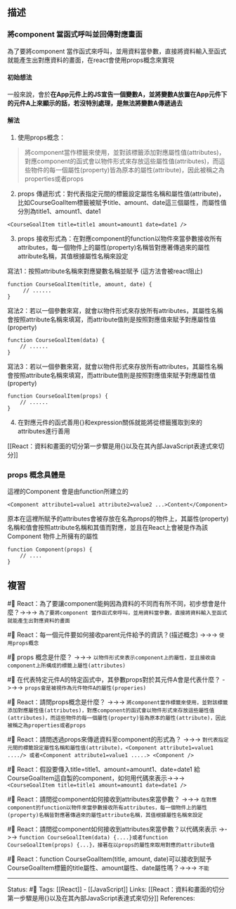 ## 描述



### 將component 當函式呼叫並回傳對應畫面
為了要將component 當作函式來呼叫，並用資料當參數，直接將資料輸入至函式就能產生出對應資料的畫面，在react會使用props概念來實現


#### 初始想法
一般來說，會於**在App元件上的JS宣告一個變數A，並將變數A放置在App元件下的元件A上來顯示的話，若沒特別處理，是無法將變數A傳遞過去**


#### 解法
1. 使用props概念：
> 將component當作標籤來使用，並對該標籤添加對應屬性值(attributes)，對應component的函式會以物件形式來存放這些屬性值(attributes)，而這些物件的每一個屬性(property)皆為原本的屬性(attribute)，因此被稱之為properties或者props

2. props 傳遞形式：對代表指定元間的標籤設定屬性名稱和屬性值(attribute)，比如CourseGoalItem標籤被賦予title、amount、date這三個屬性，而屬性值分別為title1、amount1、date1
```
<CourseGoalItem title=title1 amount=amount1 date=date1 />
```
3. props 接收形式為：在對應component的function以物件來當參數接收所有attributes，每一個物件上的屬性(property)名稱皆對應著傳過來的屬性attribute名稱，其值根據屬性名稱來設定

寫法1：按照attribute名稱來對應變數名稱並賦予 (這方法會被react阻止)
```
function CourseGoalItem(title, amount, date) {
     // ......
}
```
寫法2：若以一個參數來寫，就會以物件形式來存放所有attributes，其屬性名稱會按照attribute名稱來填寫，而attribute值則是按照對應值來賦予對應屬性值(property)
```
function CourseGoalItem(data) {
    // ......
}
```


寫法3：若以一個參數來寫，就會以物件形式來存放所有attributes，其屬性名稱會按照attribute名稱來填寫，而attribute值則是按照對應值來賦予對應屬性值(property)
```
function CourseGoalItem(props) {
    // ......
}
```

4. 在對應元件的函式善用{}和expression關係就能將從標籤獲取到來的attributes進行善用

[[React：資料和畫面的切分第一步驟是用{}以及在其內部JavaScript表達式來切分]]




### props 概念具體是


這裡的Component 會是由function所建立的
```
<Component attribute1=value1 attribute2=value2 ...>Content</Component>
```

原本在這裡所賦予的attributes會被存放在名為props的物件上，其屬性(property)名稱和值會按照attribute名稱和其值而對應，並且在React上會被是作為該Component 物件上所擁有的屬性
```
function Component(props) {
	// ....
}
```

## 複習
#🧠 React：為了要讓component能夠因為資料的不同而有所不同，初步想會是什麼？->->-> `為了要將component 當作函式來呼叫，並用資料當參數，直接將資料輸入至函式就能產生出對應資料的畫面`
<!--SR:!2022-11-30,70,250-->

#🧠 React：每一個元件要如何接收parent元件給予的資訊？(描述概念) ->->-> `使用props概念`
<!--SR:!2022-10-04,28,250-->



#🧠 props 概念是什麼？ ->->-> `以物件形式來表示component上的屬性，並且接收由component上所構成的標籤上屬性(attributes)`
<!--SR:!2022-09-25,28,250-->


#🧠 在代表特定元件A的特定函式中，其參數props對於其元件A會是代表什麼？ ->->-> `props會是被視作為元件物件A的屬性(properies)`
<!--SR:!2022-09-24,28,250-->

#🧠 React：請問props概念是什麼？ ->->-> `將component當作標籤來使用，並對該標籤添加對應屬性值(attributes)，對應component的函式會以物件形式來存放這些屬性值(attributes)，而這些物件的每一個屬性(property)皆為原本的屬性(attribute)，因此被稱之為properties或者props`
<!--SR:!2022-12-04,74,250-->

#🧠 React：請問透過props來傳遞資料至component的形式為？ ->->-> `對代表指定元間的標籤設定屬性名稱和屬性值(attribute)，<Component attribute1=value1 ..../> 或者<Component attribute1=value1 .....> <Component />`
<!--SR:!2022-12-01,71,250-->

#🧠 React：假設要傳入title=title1、amount=amount1、date=date1 給CourseGoalItem這自製的component，如何用代碼來表示->->-> `<CourseGoalItem title=title1 amount=amount1 date=date1 />`
<!--SR:!2022-09-22,28,250-->


#🧠 React：請問從component如何接收到attributes來當參數？ ->->-> `在對應component的function以物件來當參數接收所有attributes，每一個物件上的屬性(property)名稱皆對應著傳過來的屬性attribute名稱，其值根據屬性名稱來設定`
<!--SR:!2022-11-27,68,250-->

#🧠 React：請問從component如何接收到attributes來當參數？以代碼來表示 ->->-> `function CourseGoalItem(data) {....}或者function CourseGoalItem(props) {...}，接著在以props的屬性來取用對應的attribute值`
<!--SR:!2022-12-04,74,250-->

#🧠 React：function CourseGoalItem(title, amount, date)可以接收到賦予CourseGoalItem標籤的title屬性、amount屬性、date屬性嗎？->->-> `不能`
<!--SR:!2022-11-08,54,250-->


---
Status: #🌱 
Tags:
[[React]] - [[JavaScript]]
Links:
[[React：資料和畫面的切分第一步驟是用{}以及在其內部JavaScript表達式來切分]]
References: